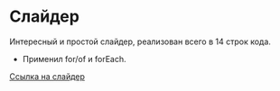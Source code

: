 # Слайдер
Интересный и простой слайдер, реализован всего в 14 строк кода.
* Применил for/of и forEach.

[Ссылка на слайдер](https://kuban23.github.io/Slider/)